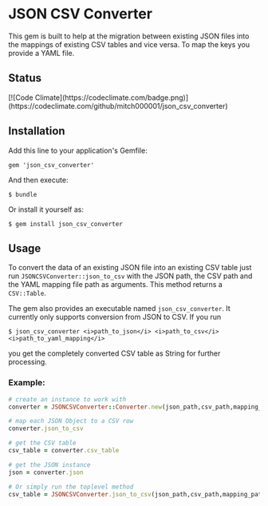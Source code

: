 # JSON CSV Converter

This gem is built to help at the migration between existing JSON files into the mappings of existing CSV tables and vice versa.
To map the keys you provide a YAML file.

## Status

<!--[![Build Status](https://secure.travis-ci.org/thoughtbot/paperclip.png?branch=master)](http://travis-ci.org/thoughtbot/paperclip) [![Dependency Status](https://gemnasium.com/thoughtbot/paperclip.png?travis)](https://gemnasium.com/thoughtbot/paperclip) -->[![Code Climate](https://codeclimate.com/badge.png)](https://codeclimate.com/github/mitch000001/json_csv_converter)

## Installation

Add this line to your application's Gemfile:

    gem 'json_csv_converter'

And then execute:

    $ bundle

Or install it yourself as:

    $ gem install json_csv_converter
    
## Usage

To convert the data of an existing JSON file into an existing CSV table just run `JSONCSVConverter::json_to_csv` with the JSON path, the CSV path and the YAML mapping file path as arguments. This method returns a `CSV::Table`.

The gem also provides an executable named `json_csv_converter`. It currently only supports conversion from JSON to CSV.
If you run

    $ json_csv_converter <i>path_to_json</i> <i>path_to_csv</i> <i>path_to_yaml_mapping</i>
    
you get the completely converted CSV table as String for further processing.

### Example:

~~~ruby
# create an instance to work with
converter = JSONCSVConverter::Converter.new(json_path,csv_path,mapping_path)

# map each JSON Object to a CSV row
converter.json_to_csv

# get the CSV table
csv_table = converter.csv_table

# get the JSON instance
json = converter.json

# Or simply run the toplevel method
csv_table = JSONCSVConverter.json_to_csv(json_path,csv_path,mapping_path)
~~~